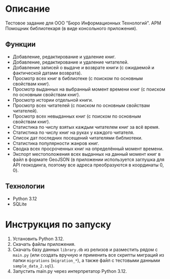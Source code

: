 # Описание
Тестовое задание для ООО "Бюро Информационных Технологий".
АРМ Помощник библиотекаря (в виде консольного приложения).
## Функции
* Добавление, редактирование и удаление книг.
* Добавление, редактирование и удаление читателей.
* Добавление записей о выдаче и возврате книги (с ожидаемой и фактической датами возврата).
* Просмотр всех книг в библиотеке (с поиском по основным свойствам книг).
* Просмотр выданных на выбранный момент времени книг (с поиском по основным свойствам книг).
* Просмотр истории отдельной книги.
* Просмотр всех читателей (с поиском по основным свойствам читателей).
* Просмотр всех невыданных книг (с поиском по основным свойствам книг).
* Статистика по числу взятых каждым читателем книг за всё время.
* Статистика по числу книг на руках у каждого читателя.
* Список дат последних посещений читателями библиотеки.
* Статистика популярности жанров книг.
* Сводка всех просроченных книг на определённый момент времени.
* Экспорт местоположения всех выданных на данный момент книг в файл в формате GeoJSON (в приложении используется заглушка для API геокодинга, поэтому все адреса преобразуются в координаты 0, 0).
## Технологии
* Python 3.12
* SQLite
# Инструкция по запуску
1. Установить Python 3.12.
2. Скачать файлы приложения.
3. Скачать базу данных `library.db` из релизов и разместить рядом с `main.py` (или создать вручную и применить все скрипты миграций из папки `migrations` (`migration_*`), а также файл с тестовыми данными `sample_data_2.sql`).
4. Запустить main.py через интерпретатор Python 3.12.
